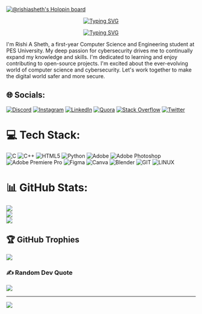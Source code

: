 <p><a href="https://holopin.me/rishiasheth"><img title="🦖 Holopin" src="https://holopin.me/rishiasheth" alt="@rishiasheth&#39;s Holopin board"></a></p>

<p align="center">
  <a href=""><img src="https://readme-typing-svg.demolab.com?font=Fira+Code&weight=440&size=22&pause=1000&color=F75C7E&center=true&vCenter=true&repeat=false&width=435&lines=Rishi+Sheth" alt="Typing SVG" /></a>
</p>

<p align="center">
  <a href=""><img src="https://readme-typing-svg.demolab.com?font=Fira+Code&weight=440&size=22&pause=1000&color=F75C7E&center=true&width=435&lines=Always+learning+new+things;Cybersecurity+Enthusiast;Open-Source+Developer+" alt="Typing SVG" /></a>
  

I'm Rishi A Sheth, a first-year Computer Science and Engineering student at PES University. My deep passion for cybersecurity drives me to continually expand my knowledge and skills. I'm dedicated to learning and enjoy contributing to open-source projects. I'm excited about the ever-evolving world of computer science and cybersecurity. Let's work together to make the digital world safer and more secure.


## 🌐 Socials:
[![Discord](https://img.shields.io/badge/Discord-%237289DA.svg?logo=discord&logoColor=white)](https://discord.gg/prof.freakk) [![Instagram](https://img.shields.io/badge/Instagram-%23E4405F.svg?logo=Instagram&logoColor=white)]([https://instagram.com/@rishi_sheth19](https://www.instagram.com/rishi_sheth19/)) [![LinkedIn](https://img.shields.io/badge/LinkedIn-%230077B5.svg?logo=linkedin&logoColor=white)](https://www.linkedin.com/in/rishi-sheth-a38605243) [![Quora](https://img.shields.io/badge/Quora-%23B92B27.svg?logo=Quora&logoColor=white)](https://www.quora.com/profile/Rishi-A-Sheth) [![Stack Overflow](https://img.shields.io/badge/-Stackoverflow-FE7A16?logo=stack-overflow&logoColor=white)](https://stackoverflow.com/users/22486982) [![Twitter](https://img.shields.io/badge/Twitter-%231DA1F2.svg?logo=Twitter&logoColor=white)](https://twitter.com/@rishii_sheth) 

# 💻 Tech Stack:
![C](https://img.shields.io/badge/c-%2300599C.svg?style=for-the-badge&logo=c&logoColor=white) ![C++](https://img.shields.io/badge/c++-%2300599C.svg?style=for-the-badge&logo=c%2B%2B&logoColor=white) ![HTML5](https://img.shields.io/badge/html5-%23E34F26.svg?style=for-the-badge&logo=html5&logoColor=white) ![Python](https://img.shields.io/badge/python-3670A0?style=for-the-badge&logo=python&logoColor=ffdd54) ![Adobe](https://img.shields.io/badge/adobe-%23FF0000.svg?style=for-the-badge&logo=adobe&logoColor=white) ![Adobe Photoshop](https://img.shields.io/badge/adobe%20photoshop-%2331A8FF.svg?style=for-the-badge&logo=adobe%20photoshop&logoColor=white) ![Adobe Premiere Pro](https://img.shields.io/badge/Adobe%20Premiere%20Pro-9999FF.svg?style=for-the-badge&logo=Adobe%20Premiere%20Pro&logoColor=white) ![Figma](https://img.shields.io/badge/figma-%23F24E1E.svg?style=for-the-badge&logo=figma&logoColor=white) ![Canva](https://img.shields.io/badge/Canva-%2300C4CC.svg?style=for-the-badge&logo=Canva&logoColor=white) ![Blender](https://img.shields.io/badge/blender-%23F5792A.svg?style=for-the-badge&logo=blender&logoColor=white) ![GIT](https://img.shields.io/badge/Git-fc6d26?style=for-the-badge&logo=git&logoColor=white) ![LINUX](https://img.shields.io/badge/Linux-FCC624?style=for-the-badge&logo=linux&logoColor=black)
# 📊 GitHub Stats:
![](https://github-readme-stats.vercel.app/api?username=RishiASheth&theme=dark&hide_border=false&include_all_commits=false&count_private=false)<br/>
![](https://github-readme-streak-stats.herokuapp.com/?user=RishiASheth&theme=dark&hide_border=false)<br/>
![](https://github-readme-stats.vercel.app/api/top-langs/?username=RishiASheth&theme=dark&hide_border=false&include_all_commits=false&count_private=false&layout=compact)

## 🏆 GitHub Trophies
![](https://github-profile-trophy.vercel.app/?username=RishiASheth&theme=radical&no-frame=false&no-bg=true&margin-w=4)

### ✍️ Random Dev Quote
![](https://quotes-github-readme.vercel.app/api?type=horizontal&theme=radical)



---
[![](https://visitcount.itsvg.in/api?id=RishiASheth&icon=0&color=4)](https://visitcount.itsvg.in)


<!---
RishiASheth/RishiASheth is a ✨ special ✨ repository because its `README.md` (this file) appears on your GitHub profile.
You can click the Preview link to take a look at your changes.
--->
